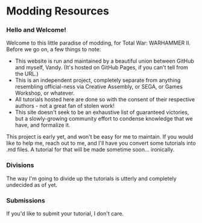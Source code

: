 # Modding Resources

### Hello and Welcome!

Welcome to this little paradise of modding, for Total War: WARHAMMER II. Before we go on, a few things to note:
- This website is run and maintained by a beautiful union between GitHub and myself, Vandy. (It's hosted on GitHub Pages, if you can't tell from the URL.)
- This is an independent project, completely separate from anything resembling official-ness via Creative Assembly, or SEGA, or Games Workshop, or whatever.
- All tutorials hosted here are done so with the consent of their respective authors - not a great fan of stolen work!
- This site doesn't seek to be an exhaustive list of guaranteed victories, but a slowly-growing community effort to condense knowledge that we have, and formalize it.

This project is early yet, and won't be easy for me to maintain. If you would like to help me, reach out to me, and I'll have you convert some tutorials into .md files. A tutorial for that will be made sometime soon... ironically.

### Divisions

The way I'm going to divide up the tutorials is utterly and completely undecided as of yet.

### Submissions

If you'd like to submit your tutorial, I don't care.